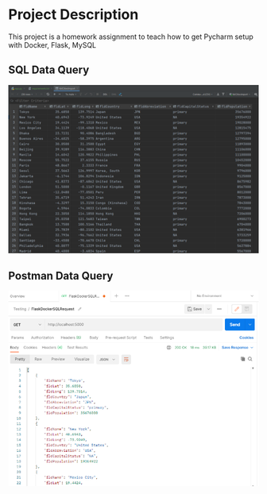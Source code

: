 # Project Description
This project is a homework assignment to teach how to get Pycharm setup with Docker, Flask, MySQL

## SQL Data Query
![sql data query](screenshots/query.PNG)

## Postman Data Query
![postman data query](screenshots/postman-query.PNG)
